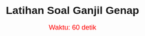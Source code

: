 <!DOCTYPE html>
<html lang="id">
<head>
    <meta charset="UTF-8">
    <meta name="viewport" content="width=device-width, initial-scale=1.0">
    <title>Latihan Ganjil Genap</title>
    <script src="https://cdn.jsdelivr.net/npm/chart.js"></script>
    <style>
        body { font-family: Arial, sans-serif; text-align: center; }
        .quiz-container { margin: 20px auto; width: 50%; }
        .question { font-size: 20px; margin-bottom: 10px; }
        .options button { margin: 5px; padding: 10px; cursor: pointer; }
        #timer { font-size: 18px; color: red; }
        #chartContainer { width: 80%; margin: auto; }
    </style>
</head>
<body>
    <h1>Latihan Soal Ganjil Genap</h1>
    <div id="timer">Waktu: 60 detik</div>
    <div class="quiz-container">
        <div id="question" class="question"></div>
        <div class="options" id="options"></div>
    </div>
    <canvas id="scoreChart" width="400" height="200"></canvas>
    <script>
        let questions = Array.from({length: 100}, (_, i) => ({ 
            question: `Apakah ${i + 1} adalah bilangan ganjil atau genap?`,
            answer: (i + 1) % 2 === 0 ? 'Genap' : 'Ganjil'
        }));
        let score = 0;
        let questionIndex = 0;
        let timer = 60;
        let interval;

        function startQuiz() {
            questionIndex = 0;
            score = 0;
            timer = 60;
            nextQuestion();
            interval = setInterval(updateTimer, 1000);
        }
        
        function updateTimer() {
            document.getElementById("timer").innerText = `Waktu: ${timer} detik`;
            if (timer === 0) {
                clearInterval(interval);
                showScore();
            }
            timer--;
        }
        
        function nextQuestion() {
            if (questionIndex < 100) {
                let q = questions[Math.floor(Math.random() * questions.length)];
                document.getElementById("question").innerText = q.question;
                document.getElementById("options").innerHTML = `
                    <button onclick="checkAnswer('Ganjil', '${q.answer}')">Ganjil</button>
                    <button onclick="checkAnswer('Genap', '${q.answer}')">Genap</button>
                `;
                questionIndex++;
            } else {
                clearInterval(interval);
                showScore();
            }
        }

        function checkAnswer(selected, correct) {
            if (selected === correct) {
                score++;
            }
            nextQuestion();
        }

        function showScore() {
            document.getElementById("quiz-container").innerHTML = `<h2>Skor: ${score}/100</h2>`;
            drawChart();
        }

        function drawChart() {
            let ctx = document.getElementById('scoreChart').getContext('2d');
            new Chart(ctx, {
                type: 'bar',
                data: {
                    labels: ['Benar', 'Salah'],
                    datasets: [{
                        label: 'Hasil',
                        data: [score, 100 - score],
                        backgroundColor: ['green', 'red']
                    }]
                }
            });
        }

        startQuiz();
    </script>
</body>
</html>

